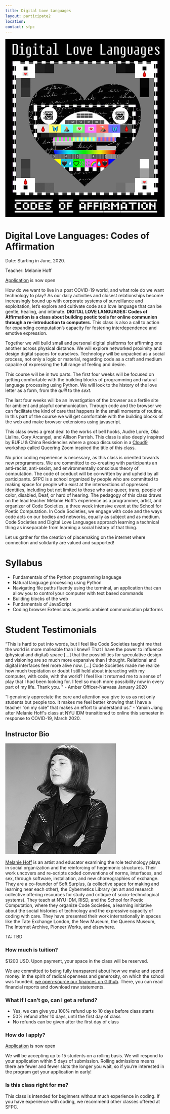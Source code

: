 ```yaml
---
title: Digital Love Languages
layout: participate2
location:
contact: sfpc
---
```

![](/static/img/codesocieties/digital-love-languages3.jpg) 

# Digital Love Languages: Codes of Affirmation 

Date: Starting in June, 2020.

Teacher: Melanie Hoff    

[Application](https://airtable.com/shr2q0neXIgi478Wa) is now open  

How do we want to live in a post COVID-19 world, and what role do we want technology to play? As our daily activities and closest relationships become increasingly bound up with corporate systems of surveillance and exploitation, let’s explore and cultivate code as a love language that can be gentle, healing, and intimate. **DIGITAL LOVE LANGUAGES: Codes of Affirmation is a class about building poetic tools for online communion through a re-introduction to computers.** This class is also a call to action for expanding computation’s capacity for fostering interdependence and emotive expression.  

Together we will build small and personal digital platforms for affirming one another across physical distance. We will explore networked proximity and design digital spaces for ourselves. Technology will be unpacked as a social process, not only a logic or material, regarding code as a craft and medium capable of expressing the full range of feeling and desire. 

This course will be in two parts. The first four weeks will be focused on getting comfortable with the building blocks of programming and natural language processing using Python.  We will look to the history of the love letter as a form, from the *quill* to the *sext*.

The last four weeks will be an investigation of the browser as a fertile site for ambient and playful communication. Through code and the browser we can facilitate the kind of care that happens in the small moments of routine. In this part of the course we will get comfortable with the building blocks of the web and make browser extensions using javascript. 

This class owes a great deal to the works of bell hooks, Audre Lorde, Olia Lialina, Cory Arcangel, and Allison Parrish. This class is also deeply inspired by BUFU & China Residencies where a group discussion in a [Cloud9](https://cloud9.support/) workshop called Queering Zoom inspired the title of this class. 
 
No prior coding experience is necessary, as this class is oriented towards new programmers. We are committed to co-creating with participants an anti-racist, anti-sexist, and environmentally conscious theory of computation. The code of conduct will be co-written by and upheld by all participants. SFPC is a school organized by people who are committed to making space for people who exist at the intersections of oppressed identities, including but not limited to those who are queer, trans, people of color, disabled, Deaf, or hard of hearing.  The pedagogy of this class draws on the lead teacher Melanie Hoff’s experience as a programmer, artist, and organizer of Code Societies, a three week intensive event at the School for Poetic Computation. In Code Societies,  we engage with code and the ways code acts on our bodies and networks, equally as subject and as medium. Code Societies and Digital Love Languages approach learning a technical thing as inseparable from learning a social history of that thing. 

Let us gather for the creation of placemaking on the internet where connection and solidarity are valued and supported!


# Syllabus

- Fundamentals of the Python programming language
- Natural language processing using Python 
- Navigating file paths fluently using the terminal, an application that can allow you to control your computer with text based commands
- Building blocks of the web
- Fundamentals of JavaScript
- Coding browser Extensions as poetic ambient communication platforms

# Student Testimonials

“This is hard to put into words, but I feel like Code Societies taught me that the world is more malleable than I knew? That I have the power to influence (physical and digital) space [...] that the possibilities for speculative design and visioning are so much more expansive than I thought. Relational and digital interfaces feel more alive now. [...] Code Societies made me realize how much trepidation or doubt I still held about interacting with my computer, with code, with the world? I feel like it returned me to a sense of play that I had been looking for. I feel so much more possibility now in every part of my life. Thank you. " - Amber Officer-Narvasa January 2020

“I genuinely appreciate the care and attention you give to us as not only students but people too. It makes me feel better knowing that I have a teacher “on my side” that makes an effort to understand us.” - Yanxin Jiang after Melanie Hoff's class at NYU IDM transitioned to online this semester in response to COVID-19, March 2020.


## Instructor Bio

![](/static/img/melanie-bio-photo-sm2.jpg) 

[Melanie Hoff](https://melanie-hoff.com/) is an artist and educator examining the role technology plays in social organization and the reinforcing of hegemonic structures. Their work uncovers and re-scripts coded conventions of norms, interfaces, and sex, through software, installation, and new choreographies of exchange. They are a co-founder of Soft Surplus, (a collective space for making and learning near each other), the Cybernetics Library (an art and research collective offering resources for study and critique of socio-technological systems). They teach at NYU IDM, RISD, and the School for Poetic Computation, where they organize Code Societies, a learning initiative about the social histories of technology and the expressive capacity of coding with care. They have presented their work internationally in spaces like the Tate Exchange London, the New Museum, the Queens Museum, The Internet Archive, Pioneer Works, and elsewhere.

TA: TBD

 
### How much is tuition?
$1200 USD. Upon payment, your space in the class will be reserved.

We are committed to being fully transparent about how we make and spend money. In the spirit of radical openness and generosity, on which the school was founded, [we open-source our finances on Github](https://github.com/sfpc/finance-and-administration). There, you can read financial reports and download raw statements.


### What if I can’t go, can I get a refund?
- Yes, we can give you 100% refund up to 10 days before class starts
- 50% refund after 10 days, until the first day of class
- No refunds can be given after the first day of class


### How do I apply?

[Application](https://airtable.com/shr2q0neXIgi478Wa) is now open  

We will be accepting up to 15 students on a rolling basis. We will respond to your application within 5 days of submission. Rolling admissions means there are fewer and fewer slots the longer you wait, so if you’re interested in the program get your application in early!

### Is this class right for me? 

This class is intended for beginners without much experience in coding. If you have experience with coding, we recommend other classes offered at SFPC. 


